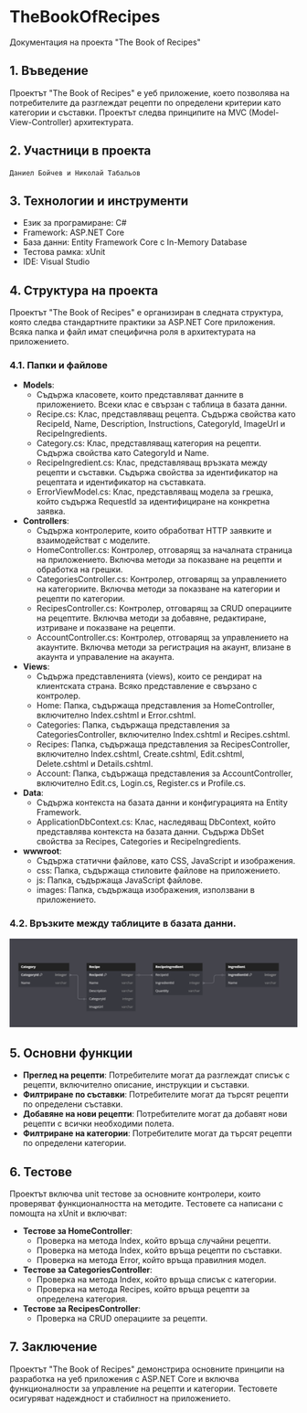 # TheBookOfRecipes
Документация на проекта "The Book of Recipes"
## 1. Въведение
Проектът "The Book of Recipes" е уеб приложение, което позволява на потребителите да разглеждат рецепти по определени критерии като категории и съставки. Проектът следва принципите на MVC (Model-View-Controller) архитектурата.
## 2. Участници в проекта
	Даниел Бойчев и Николай Табальов
## 3. Технологии и инструменти
  *	Език за програмиране: C#  
  *	Framework: ASP.NET Core  
  *	База данни: Entity Framework Core с In-Memory Database  
  *	Тестова рамка: xUnit  
  *	IDE: Visual Studio  
## 4. Структура на проекта
Проектът "The Book of Recipes" е организиран в следната структура, която следва стандартните практики за ASP.NET Core приложения. Всяка папка и файл имат специфична роля в архитектурата на приложението.
### 4.1. Папки и файлове
  * **Models**:
    *	Съдържа класовете, които представляват данните в приложението. Всеки клас е свързан с таблица в базата данни.  
    *	Recipe.cs: Клас, представляващ рецепта. Съдържа свойства като RecipeId, Name, Description, Instructions, CategoryId, ImageUrl и RecipeIngredients.  
    *	Category.cs: Клас, представляващ категория на рецепти. Съдържа свойства като CategoryId и Name.  
    *	RecipeIngredient.cs: Клас, представляващ връзката между рецепти и съставки. Съдържа свойства за идентификатор на рецептата и идентификатор на съставката.  
    *	ErrorViewModel.cs: Клас, представляващ модела за грешка, който съдържа RequestId за идентифициране на конкретна заявка.  
  *	**Controllers**:  
    *	Съдържа контролерите, които обработват HTTP заявките и взаимодействат с моделите.  
    *	HomeController.cs: Контролер, отговарящ за началната страница на приложението. Включва методи за показване на рецепти и обработка на грешки.  
    *	CategoriesController.cs: Контролер, отговарящ за управлението на категориите. Включва методи за показване на категории и рецепти по категории.  
    *	RecipesController.cs: Контролер, отговарящ за CRUD операциите на рецептите. Включва методи за добавяне, редактиране, изтриване и показване на рецепти.  
    *	AccountController.cs: Контролер, отговарящ за управлението на акаунтите. Включва методи за регистрация на акаунт, влизане в акаунта и управаление на акаунта.  
  *	**Views**:  
    *	Съдържа представленията (views), които се рендират на клиентската страна. Всяко представление е свързано с контролер.  
    *	Home: Папка, съдържаща представления за HomeController, включително Index.cshtml и Error.cshtml.  
    *	Categories: Папка, съдържаща представления за CategoriesController, включително Index.cshtml и Recipes.cshtml.  
    *	Recipes: Папка, съдържаща представления за RecipesController, включително Index.cshtml, Create.cshtml, Edit.cshtml, Delete.cshtml и Details.cshtml.  
    *	Account: Папка, съдържаща представления за AccountController, включително Edit.cs, Login.cs, Register.cs и
  Profile.cs.  
  *	**Data**:  
    *	Съдържа контекста на базата данни и конфигурацията на Entity Framework.  
    *	ApplicationDbContext.cs: Клас, наследяващ DbContext, който представлява контекста на базата данни. Съдържа DbSet свойства за Recipes, Categories и RecipeIngredients.  
  *	**wwwroot**:  
    *	Съдържа статични файлове, като CSS, JavaScript и изображения.  
    *	css: Папка, съдържаща стиловите файлове на приложението.  
    *	js: Папка, съдържаща JavaScript файлове.  
    *	images: Папка, съдържаща изображения, използвани в приложението.  
### 4.2. Връзките между таблиците в базата данни.
 ![alt text](https://github.com/DaniDagami/TheBookOfRecipes/blob/main/databaseDesign.png)
## 5. Основни функции
  *	**Преглед на рецепти**: Потребителите могат да разглеждат списък с рецепти, включително описание, инструкции и съставки.  
  *	**Филтриране по съставки**: Потребителите могат да търсят рецепти по определени съставки.  
  *	**Добавяне на нови рецепти**: Потребителите могат да добавят нови рецепти с всички необходими полета.  
  *	**Филтриране на категории**: Потребителите могат да търсят рецепти по определени категории.  
## 6. Тестове
  Проектът включва unit тестове за основните контролери, които проверяват функционалността на методите. Тестовете са написани с помощта на xUnit и включват:  
  *	**Тестове за HomeController**:  
    *	Проверка на метода Index, който връща случайни рецепти.  
    *	Проверка на метода Index, който връща рецепти по съставки.  
    *	Проверка на метода Error, който връща правилния модел.  
  *	**Тестове за CategoriesController**:  
    *	Проверка на метода Index, който връща списък с категории.  
    *	Проверка на метода Recipes, който връща рецепти за определена категория.  
  *	**Тестове за RecipesController**:  
    *	Проверка на CRUD операциите за рецепти.  
## 7. Заключение
Проектът "The Book of Recipes" демонстрира основните принципи на разработка на уеб приложения с ASP.NET Core и включва функционалности за управление на рецепти и категории. Тестовете осигуряват надеждност и стабилност на приложението.

